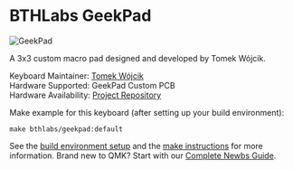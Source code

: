 # BTHLabs GeekPad

![GeekPad](https://i.imgur.com/FEzO81l.jpg)

A 3x3 custom macro pad designed and developed by Tomek Wójcik.

Keyboard Maintainer: [Tomek Wójcik](https://www.bthlabs.pl/)  
Hardware Supported: GeekPad Custom PCB  
Hardware Availability: [Project Repository](https://git.bthlabs.pl/tomekwojcik/geekpad)

Make example for this keyboard (after setting up your build environment):

    make bthlabs/geekpad:default

See the [build environment setup](https://docs.qmk.fm/#/getting_started_build_tools) and the [make instructions](https://docs.qmk.fm/#/getting_started_make_guide) for more information. Brand new to QMK? Start with our [Complete Newbs Guide](https://docs.qmk.fm/#/newbs).
